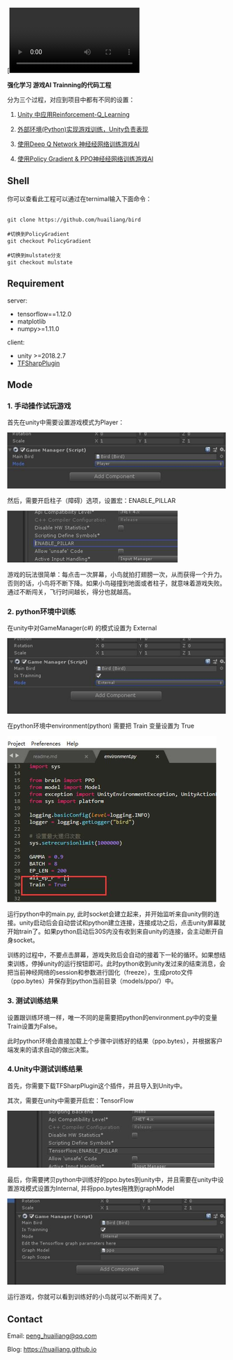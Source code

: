 [![Watch the video](/image/7.mp4)


<b>强化学习 游戏AI Trainning的代码工程</b>


分为三个过程，对应到项目中都有不同的设置：

1.  <a href="https://huailiang.github.io/2018/03/19/reinforcement/">Unity 中应用Reinforcement-Q_Learning </a>

2.  <a href="https://huailiang.github.io/2018/03/20/reinforcement2/">外部环境(Python)实现游戏训练，Unity负责表现 </a>

3.  <a href="https://huailiang.github.io/2018/03/23/reinforcement3/">使用Deep Q Network 神经经网络训练游戏AI </a>

4.  <a href="https://huailiang.github.io/2018/11/10/ppo//">使用Policy Gradient & PPO神经经网络训练游戏AI </a>


## Shell

你可以查看此工程可以通过在ternimal输入下面命令：

```shell

git clone https://github.com/huailiang/bird

#切换到PolicyGradient
git checkout PolicyGradient

#切换到mulstate分支
git checkout mulstate

```


## Requirement

server:
- tensorflow==1.12.0
- matplotlib
- numpy>=1.11.0

client:
- unity >=2018.2.7
- <a href="https://s3.amazonaws.com/unity-agents/TFSharpPlugin.unitypackage">TFSharpPlugin</a>


## Mode

### 1. 手动操作试玩游戏

首先在unity中需要设置游戏模式为Player：

![](/image/5.jpg)

然后，需要开启柱子（障碍）选项，设置宏：ENABLE_PILLAR

![](/image/6.jpg)

游戏的玩法很简单：每点击一次屏幕，小鸟就拍打翅膀一次，从而获得一个升力。 否则的话，小鸟将不断下降。如果小鸟碰撞到地面或者柱子，就意味着游戏失败。通过不断闯关，飞行时间越长，得分也就越高。



### 2. python环境中训练

在unity中对GameManager(c#) 的模式设置为 External 

![](/image/2.jpg)

在python环境中environment(python) 需要把 Train 变量设置为 True

![](/image/3.jpg)

运行python中的main.py, 此时socket会建立起来，并开始监听来自unity侧的连接。unity启动后会自动尝试和python建立连接，连接成功之后，点击unity屏幕就开始train了。如果python启动后30S内没有收到来自unity的连接，会主动断开自身socket。

训练的过程中，不要点击屏幕，游戏失败后会自动的接着下一轮的循环。如果想结束训练，停掉unity的运行按钮即可。此时python收到unity发过来的结束消息，会把当前神经网络的session和参数进行固化（freeze），生成proto文件（ppo.bytes）并保存到python当前目录（models/ppo/）中。


### 3. 测试训练结果

设置跟训练环境一样，唯一不同的是需要把python的environment.py中的变量Train设置为False。

此时python环境会直接加载上个步骤中训练好的结果（ppo.bytes），并根据客户端发来的请求自动的做出决策。


### 4.Unity中测试训练结果

首先，你需要下载TFSharpPlugin这个插件，并且导入到Unity中。

其次，需要在unity中需要开启宏：TensorFlow

![](/image/4.jpg)

最后，你需要拷贝python中训练好的ppo.bytes到unity中，并且需要在unity中设置游戏模式设置为Internal, 并将ppo.bytes拖拽到graphModel

![](/image/1.jpg)

运行游戏，你就可以看到训练好的小鸟就可以不断闯关了。


## Contact

Email: peng_huailiang@qq.com

Blog:  https://huailiang.github.io
